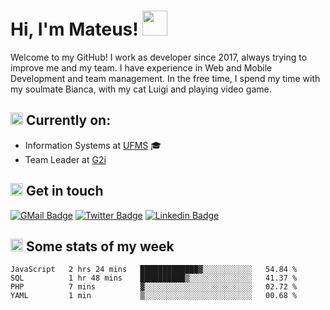 # Hi, I'm Mateus! <img src="https://media.giphy.com/media/Lp2DXaHwco9FK/giphy.gif" width="40" height="40" />

Welcome to my GitHub! I work as developer since 2017, always trying to improve me and my team. I have experience in Web and Mobile Development and team management. In the free time, I spend my time with my soulmate Bianca, with my cat Luigi and playing video game.

## <img src="https://github.githubassets.com/images/icons/emoji/unicode/1f469-1f4bb.png" width="20" height="20" /> Currently on:
- Information Systems at [UFMS](https://www.ufms.br) :mortar_board:
- Team Leader at [G2i](http://grupog2i.com.br)

## <img src="https://github.githubassets.com/images/icons/emoji/unicode/2615.png" width="20" height="20"/> Get in touch
[![GMail Badge](https://img.shields.io/badge/Gmail-D14836?style=for-the-badge&logo=gmail&logoColor=white&link=http://mailto:mateusragazzi.b@gmail.com)](http://malito:mateusragazzi.b@gmail.com)
[![Twitter Badge](https://img.shields.io/badge/Twitter-1DA1F2?style=for-the-badge&logo=twitter&logoColor=white&link=https://twitter.com/r_mateus39)](https://twitter.com/r_mateus39)
[![Linkedin Badge](https://img.shields.io/badge/LinkedIn-0077B5?style=for-the-badge&logo=linkedin&logoColor=white&link=https://www.linkedin.com/in/mateus-ragazzi/)](https://www.linkedin.com/in/mateus-ragazzi/)

## <img src="https://github.githubassets.com/images/icons/emoji/unicode/1f4ca.png" width="20" height="20"/> Some stats of my week

<!--START_SECTION:waka-->
```text
JavaScript   2 hrs 24 mins   █████████████▓░░░░░░░░░░░   54.84 % 
SQL          1 hr 48 mins    ██████████▒░░░░░░░░░░░░░░   41.37 % 
PHP          7 mins          ▓░░░░░░░░░░░░░░░░░░░░░░░░   02.72 % 
YAML         1 min           ▒░░░░░░░░░░░░░░░░░░░░░░░░   00.68 % 
```
<!--END_SECTION:waka-->
